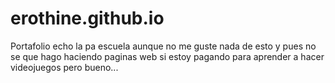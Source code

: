# erothine.github.io
Portafolio echo la pa escuela aunque no me guste nada de esto y pues no se que hago haciendo paginas web si estoy pagando para aprender a hacer videojuegos pero bueno...
